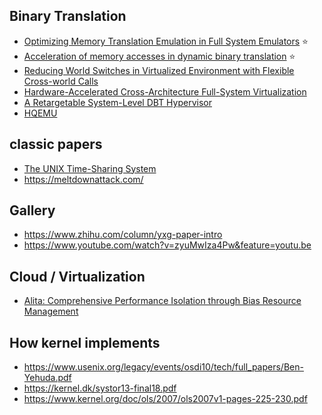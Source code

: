## Binary Translation
- [Optimizing Memory Translation Emulation in Full System Emulators](https://dl.acm.org/doi/pdf/10.1145/2686034) :star:
- [Acceleration of memory accesses in dynamic binary translation](https://tel.archives-ouvertes.fr/tel-02004524/document) :star:
- [Reducing World Switches in Virtualized Environment with Flexible Cross-world Calls](https://trustkernel.com/uploads/pubs/CrossOver_ISCA2015.pdf) 
- [Hardware-Accelerated Cross-Architecture Full-System Virtualization](https://dl.acm.org/doi/10.1145/2996798)
- [A Retargetable System-Level DBT Hypervisor](https://www.usenix.org/conference/atc19/presentation/spink)
- [HQEMU](http://csl.iis.sinica.edu.tw/hqemu/)

## classic papers
- [The UNIX Time-Sharing System](https://chsasank.github.io/classic_papers/unix-time-sharing-system.html)
- https://meltdownattack.com/


## Gallery
- https://www.zhihu.com/column/yxg-paper-intro
- https://www.youtube.com/watch?v=zyuMwIza4Pw&feature=youtu.be

## Cloud / Virtualization
- [Alita: Comprehensive Performance Isolation through Bias Resource Management](https://mp.weixin.qq.com/s/S0lvODk2fe91AxWyMACgEQ)

## How kernel implements
- https://www.usenix.org/legacy/events/osdi10/tech/full_papers/Ben-Yehuda.pdf
- https://kernel.dk/systor13-final18.pdf
- https://www.kernel.org/doc/ols/2007/ols2007v1-pages-225-230.pdf

